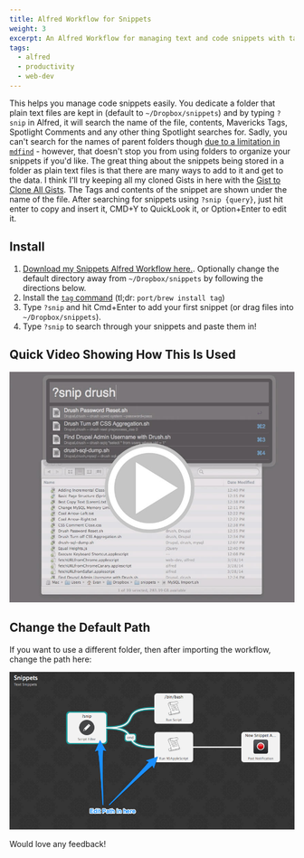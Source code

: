 ```yaml
---
title: Alfred Workflow for Snippets
weight: 3
excerpt: An Alfred Workflow for managing text and code snippets with tag support.
tags:
  - alfred
  - productivity
  - web-dev
---
```

This helps you manage code snippets easily. You dedicate a folder that plain text files are kept in (default to `~/Dropbox/snippets`) and by typing `?snip` in Alfred, it will search the name of the file, contents, Mavericks Tags, Spotlight Comments and any other thing Spotlight searches for. Sadly, you can't search for the names of parent folders though [due to a limitation in `mdfind`](http://stackoverflow.com/questions/1341590/no-results-in-spotlight-in-searches-against-kmditempath) - however, that doesn't stop you from using folders to organize your snippets if you'd like. The great thing about the snippets being stored in a folder as plain text files is that there are many ways to add to it and get to the data. I think I'll try keeping all my cloned Gists in here with the [Gist to Clone All Gists](https://gist.github.com/mbostock/3883098). The Tags and contents of the snippet are shown under the name of the file. After searching for snippets using `?snip {query}`, just hit enter to copy and insert it, CMD+Y to QuickLook it, or Option+Enter to edit it.

## Install ##

1. [Download my Snippets Alfred Workflow here.](Snippets.alfredworkflow). Optionally change the default directory away from `~/Dropbox/snippets` by following the directions below.
2. Install the [`tag` command](https://github.com/jdberry/tag) (tl;dr: `port/brew install tag`)
3. Type `?snip` and hit Cmd+Enter to add your first snippet (or drag files into `~/Dropbox/snippets`). 
4. Type `?snip` to search through your snippets and paste them in!

## Quick Video Showing How This Is Used ##

[![Video](using-Alfred-Snippets_mov.jpg)](https://www.dropbox.com/s/bn1wjewo5mq2wk1/_using-Alfred-Snippets.mp4)

## Change the Default Path ##

If you want to use a different folder, then after importing the workflow, change the path here:

![Where to change the path](snippet-paths.png)

Would love any feedback!